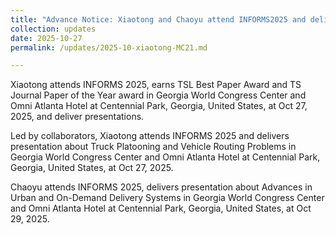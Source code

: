 ```yaml
---
title: "Advance Notice: Xiaotong and Chaoyu attend INFORMS2025 and deliver presentations in Georgia World Congress Center and Omni Atlanta Hotel at Centennial Park, Georgia, United States."
collection: updates
date: 2025-10-27
permalink: /updates/2025-10-xiaotong-MC21.md

---
```

Xiaotong attends INFORMS 2025, earns TSL Best Paper Award and TS Journal Paper of the Year award in Georgia World Congress Center and Omni Atlanta Hotel at Centennial Park, Georgia, United States, at Oct 27, 2025, and deliver presentations.

Led by collaborators, Xiaotong attends INFORMS 2025 and delivers presentation about Truck Platooning and Vehicle Routing Problems in Georgia World Congress Center and Omni Atlanta Hotel at Centennial Park, Georgia, United States, at Oct 27, 2025.

Chaoyu attends INFORMS 2025, delivers presentation about Advances in Urban and On-Demand Delivery Systems in Georgia World Congress Center and Omni Atlanta Hotel at Centennial Park, Georgia, United States, at Oct 29, 2025.
